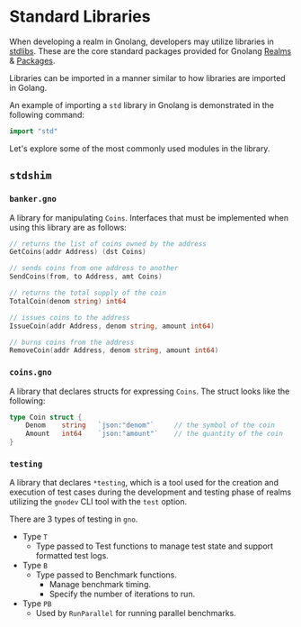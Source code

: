 # Standard Libraries

When developing a realm in Gnolang, developers may utilize libraries in [stdlibs](https://github.com/gnolang/gno/tree/master/stdlibs). These are the core standard packages provided for Gnolang [Realms ](building-a-realm/overview.md)& [Packages](packages.md).&#x20;

Libraries can be imported in a manner similar to how libraries are imported in Golang.

An example of importing a `std` library in Gnolang is demonstrated in the following command:

```go
import "std"
```

Let's explore some of the most commonly used modules in the library.

## `stdshim`

### `banker.gno`

A library for manipulating `Coins`. Interfaces that must be implemented when using this library are as follows:

```go
// returns the list of coins owned by the address
GetCoins(addr Address) (dst Coins)

// sends coins from one address to another
SendCoins(from, to Address, amt Coins)

// returns the total supply of the coin
TotalCoin(denom string) int64

// issues coins to the address
IssueCoin(addr Address, denom string, amount int64)

// burns coins from the address
RemoveCoin(addr Address, denom string, amount int64)
```

### `coins.gno`

A library that declares structs for expressing `Coins`. The struct looks like the following:

```go
type Coin struct {
    Denom    string   `json:"denom"`     // the symbol of the coin
    Amount   int64    `json:"amount"`    // the quantity of the coin
}
```

### `testing`

A library that declares `*testing`, which is a tool used for the creation and execution of test cases during the development and testing phase of realms utilizing the `gnodev` CLI tool with the `test` option.

There are 3 types of testing in `gno`.

* Type `T`
  * Type passed to Test functions to manage test state and support formatted test logs.
* Type `B`
  * Type passed to Benchmark functions.
    * Manage benchmark timing.
    * Specify the number of iterations to run.
* Type `PB`
  * Used by `RunParallel` for running parallel benchmarks.

